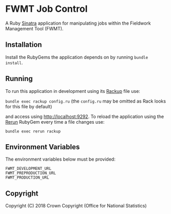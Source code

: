 # FWMT Job Control
A Ruby [Sinatra](http://www.sinatrarb.com/) application for manipulating jobs within the Fieldwork Management Tool (FWMT).

## Installation
Install the RubyGems the application depends on by running `bundle install`.

## Running
To run this application in development using its [Rackup](http://rack.github.io/) file use:

  `bundle exec rackup config.ru` (the `config.ru` may be omitted as Rack looks for this file by default)

and access using [http://localhost:9292](http://localhost:9292). To reload the application using the [Rerun](https://github.com/alexch/rerun) RubyGem every time a file changes use:

  `bundle exec rerun rackup`

## Environment Variables
The environment variables below must be provided:

```
FWMT_DEVELOPMENT_URL
FWMT_PREPRODUCTION_URL
FWMT_PRODUCTION_URL
```

## Copyright
Copyright (C) 2018 Crown Copyright (Office for National Statistics)